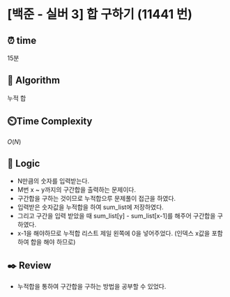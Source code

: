 # [백준 - 실버 3] 합 구하기 (11441 번)

## ⏰  **time**

15분

## :pushpin: **Algorithm**

누적 합

## ⏲️**Time Complexity**

$O(N)$

## :round_pushpin: **Logic**

- N만큼의 숫자를 입력받는다.
- M번 x ~ y까지의 구간합을 출력하는 문제이다.
- 구간합을 구하는 것이므로 누적합으루 문제풀이 접근을 하였다.
- 입력받은 숫자값을 누적합을 하여 sum_list에 저장하였다.
- 그리고 구간을 입력 받았을 때  sum_list[y] - sum_list[x-1]를 해주어 구간합을 구하였다.
- x-1을 해야하므로 누적합 리스트 제일 왼쪽에 0을 넣어주었다. (인덱스 x값을 포함하여 합을 해야 하므로)

## :black_nib: **Review**

- 누적합을 통하여 구간합을 구하는 방법을 공부할 수 있었다.
